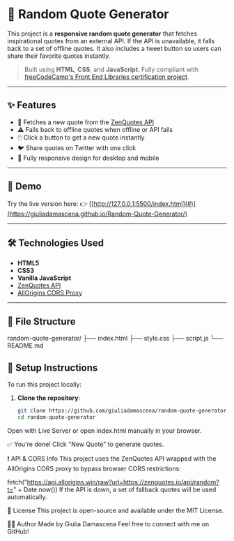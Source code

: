 # 🎯 Random Quote Generator

This project is a **responsive random quote generator** that fetches inspirational quotes from an external API. If the API is unavailable, it falls back to a set of offline quotes. It also includes a tweet button so users can share their favorite quotes instantly.

> Built using **HTML**, **CSS**, and **JavaScript**.
> Fully compliant with [freeCodeCamp's Front End Libraries certification project](https://www.freecodecamp.org/learn).

---

## ✨ Features

- 🔁 Fetches a new quote from the [ZenQuotes API](https://zenquotes.io/)
- ⚠️ Falls back to offline quotes when offline or API fails
- 🖱️ Click a button to get a new quote instantly
- 🐦 Share quotes on Twitter with one click
- 📱 Fully responsive design for desktop and mobile

---


## 🚀 Demo

Try the live version here:
👉 [[http://127.0.0.1:5500/index.html](#)](https://giuliadamascena.github.io/Random-Quote-Generator/)


---

## 🛠️ Technologies Used

- **HTML5**
- **CSS3**
- **Vanilla JavaScript**
- [ZenQuotes API](https://zenquotes.io/)
- [AllOrigins CORS Proxy](https://allorigins.win/)

---

## 📂 File Structure

random-quote-generator/
├── index.html
├── style.css
├── script.js
└── README.md



## 🔧 Setup Instructions

To run this project locally:

1. **Clone the repository**:

   ```bash
   git clone https://github.com/giuliadamascena/random-quote-generator.git
   cd random-quote-generator
Open with Live Server or open index.html manually in your browser.

✅ You're done! Click "New Quote" to generate quotes.

❗ API & CORS Info
This project uses the ZenQuotes API wrapped with the AllOrigins CORS proxy to bypass browser CORS restrictions:


fetch("https://api.allorigins.win/raw?url=https://zenquotes.io/api/random?t=" + Date.now())
If the API is down, a set of fallback quotes will be used automatically.

📜 License
This project is open-source and available under the MIT License.

🙋‍♀️ Author
Made by Giulia Damascena
Feel free to connect with me on GitHub!

